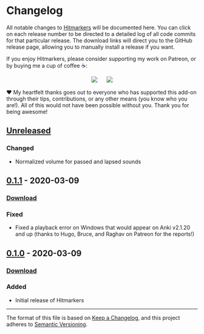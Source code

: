# Changelog

All notable changes to [Hitmarkers](https://ankiweb.net/shared/info/) will be documented here. You can click on each release number to be directed to a detailed log of all code commits for that particular release. The download links will direct you to the GitHub release page, allowing you to manually install a release if you want.

If you enjoy Hitmarkers, please consider supporting my work on Patreon, or by buying me a cup of coffee :coffee::

<p align="center">
<a href="https://www.patreon.com/glutanimate" rel="nofollow" title="Support me on Patreon 😄"><img src="https://glutanimate.com/logos/patreon_button.svg"></a>      <a href="https://ko-fi.com/X8X0L4YV" rel="nofollow" title="Buy me a coffee 😊"><img src="https://glutanimate.com/logos/kofi_button.svg"></a>
</p>

:heart: My heartfelt thanks goes out to everyone who has supported this add-on through their tips, contributions, or any other means (you know who you are!). All of this would not have been possible without you. Thank you for being awesome!

## [Unreleased]

### Changed

- Normalized volume for passed and lapsed sounds

## [0.1.1] - 2020-03-09

### [Download](https://github.com/glutanimate/hitmarkers/releases/tag/v0.1.1)

### Fixed

- Fixed a playback error on Windows that would appear on Anki v2.1.20 and up (thanks to Hugo, Bruce, and Raghav on Patreon for the reports!)

## [0.1.0] - 2020-03-09

### [Download](https://github.com/glutanimate/hitmarkers/releases/tag/v0.1.0)

### Added

- Initial release of Hitmarkers

[Unreleased]: https://github.com/glutanimate/hitmarkers/compare/v0.1.1...HEAD
[0.1.1]: https://github.com/glutanimate/hitmarkers/compare/v0.1.0...v0.1.1
[0.1.0]: https://github.com/glutanimate/hitmarkers/compare/v0.0.0...v0.1.0

-----

The format of this file is based on [Keep a Changelog](https://keepachangelog.com/en/1.0.0/), and this project adheres to [Semantic Versioning](https://semver.org/spec/v2.0.0.html).